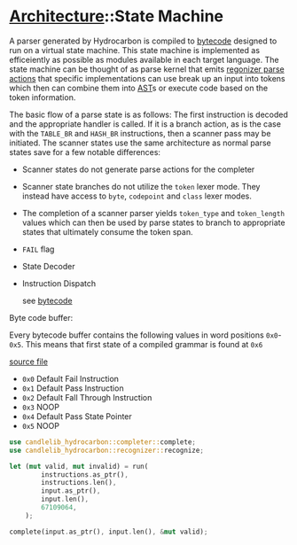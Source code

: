 # [Architecture](./architecture.index.md)::State Machine

A parser generated by Hydrocarbon is compiled to [bytecode](./architecture.bytecode.index.md) designed to run on a virtual state machine. This state machine is implemented as efficeiently
as possible as modules available in each target language. The state machine can be thought of as parse kernel that emits [regonizer parse actions](./architecture.recognizer_parse_actions.index.md) that specific implementations can use break up an input into tokens which then can combine them into [AST](./api.asytrip.index.md)s or execute code based on the token information. 

The basic flow of a parse state is as follows: The first instruction is decoded and the appropriate handler is called. If it is a branch action,
as is the case with the `TABLE_BR` and `HASH_BR` instructions, then a scanner pass may be initiated. The scanner states use the same architecture as 
normal parse states save for a few notable differences: 
- Scanner states do not generate parse actions for the completer
- Scanner state branches do not utilize the `token` lexer mode. They instead have access to `byte`, `codepoint` and `class` lexer modes.
- The completion of a scanner parser yields `token_type` and `token_length` values which can then be used by parse states to branch to 
appropriate states that ultimately consume the token span.

- `FAIL` flag
- State Decoder
- Instruction Dispatch
    
    see [bytecode]("./architecture.bytecode.index.md)

Byte code buffer:

Every bytecode buffer contains the following values in word positions
`0x0`-`0x5`. This means that first state of a compiled grammar is found at 
`0x6` 

[source file](../source/typescript/build/bytecode.ts)

- `0x0` Default Fail Instruction
- `0x1` Default Pass Instruction
- `0x2` Default Fall Through Instruction
- `0x3` NOOP
- `0x4` Default Pass State Pointer
- `0x5` NOOP


```rust
use candlelib_hydrocarbon::completer::complete;
use candlelib_hydrocarbon::recognizer::recognize;

let (mut valid, mut invalid) = run(
        instructions.as_ptr(),
        instructions.len(),
        input.as_ptr(),
        input.len(),
        67109064,
    );

complete(input.as_ptr(), input.len(), &mut valid);

```
